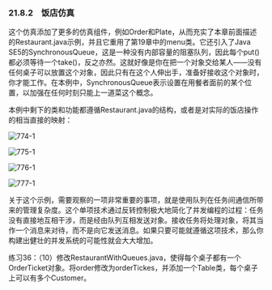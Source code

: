 ### 21.8.2　饭店仿真

这个仿真添加了更多的仿真组件，例如Order和Plate，从而充实了本章前面描述的Restaurant.java示例，并且它重用了第19章中的menu类。它还引入了Java SE5的SynchronousQueue，这是一种没有内部容量的阻塞队列，因此每个put()都必须等待一个take()，反之亦然。这就好像是你在把一个对象交给某人——没有任何桌子可以放置这个对象，因此只有在这个人伸出手，准备好接收这个对象时，你才能工作。在本例中，SynchronousQueue表示设置在用餐者面前的某个位置，以加强在任何时刻只能上一道菜这个概念。

本例中剩下的类和功能都遵循Restaurant.java的结构，或者是对实际的饭店操作的相当直接的映射：

![774-1](../Images/image03773.jpeg)

![775-1](../Images/image03774.jpeg)

![776-1](../Images/image03775.jpeg)

![777-1](../Images/image03776.jpeg)

关于这个示例，需要观察的一项非常重要的事项，就是使用队列在任务间通信所带来的管理复杂度。这个单项技术通过反转控制极大地简化了并发编程的过程：任务没有直接地互相干涉，而是经由队列互相发送对象。接收任务将处理对象，将其当作一个消息来对待，而不是向它发送消息。如果只要可能就遵循这项技术，那么你构建出健壮的并发系统的可能性就会大大增加。

练习36：（10）修改RestaurantWithQueues.java，使得每个桌子都有一个OrderTicket对象。将order修改为orderTickes，并添加一个Table类，每个桌子上可以有多个Customer。